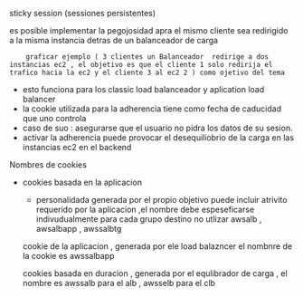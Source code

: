 sticky session (sessiones persistentes)

es posible implementar la pegojosidad apra el mismo cliente sea redirigido a la misma instancia detras de un balanceador de carga

        graficar ejemplo ( 3 clientes un Balanceador  redirige a dos instancias ec2 , el objetivo es que el cliente 1 solo redirija el trafico hacia la ec2 y el cliente 3 al ec2 2 ) como ojetivo del tema 
- esto funciona  para los classic load balanceador y aplication load balancer
- la cookie utilizada para la adherencia tiene como fecha de caducidad que uno controla 
- caso de suo : asegurarse que el usuario no pidra los datos de su sesion.
- activar la adherencia puede provocar el desequiliobrio de la carga en las instancias ec2 en el backend

Nombres de cookies

- cookies basada en la aplicacion 
    - personalidada generada por el propio objetivo  puede incluir atrivito requerido por la aplicacion ,el nombre debe espeseficarse indivudualmente para cada grupo destino
      no utlizar awsalb , awsalbapp , awssalbtg

    cookie de la aplicacion , generada por ele load balazncer
    el nombnre de la cookie es awssalbapp

    cookies basada en duracion , generada por el equlibrador de carga ,  el nombre es awssalb para el alb , awsselb para el clb
           


